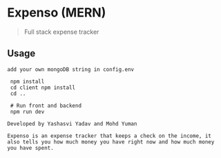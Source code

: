 # Expenso (MERN)

> Full stack expense tracker

## Usage

```
add your own mongoDB string in config.env
```

```
 npm install
 cd client npm install
 cd ..
 
 # Run front and backend
 npm run dev

Developed by Yashasvi Yadav and Mohd Yuman

Expenso is an expense tracker that keeps a check on the income, it also tells you how much money you have right now and how much money you have spent.
 
